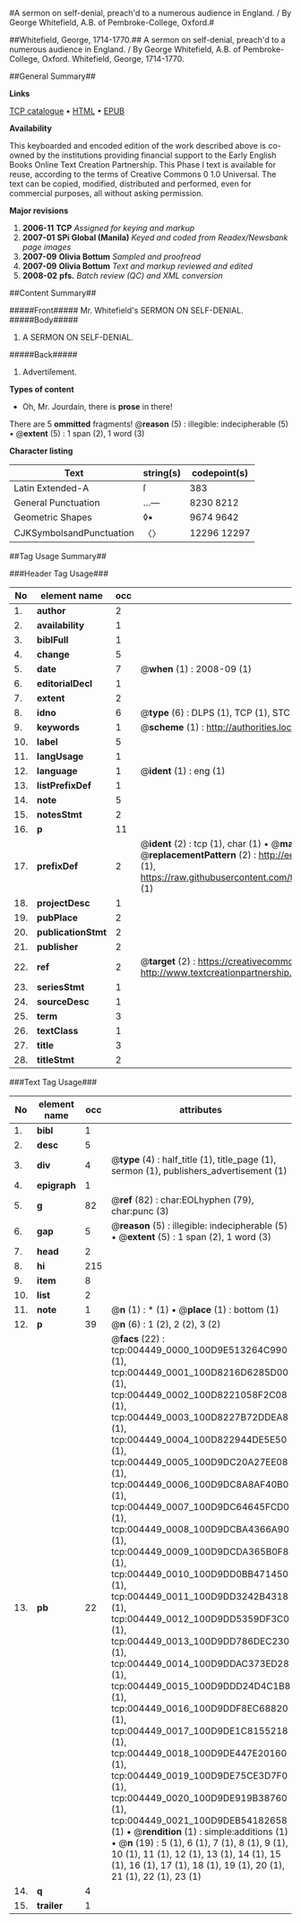 #A sermon on self-denial, preach'd to a numerous audience in England. / By George Whitefield, A.B. of Pembroke-College, Oxford.#

##Whitefield, George, 1714-1770.##
A sermon on self-denial, preach'd to a numerous audience in England. / By George Whitefield, A.B. of Pembroke-College, Oxford.
Whitefield, George, 1714-1770.

##General Summary##

**Links**

[TCP catalogue](http://www.ota.ox.ac.uk/tcp/)  • 
[HTML](http://tei.it.ox.ac.uk/tcp/Texts-HTML/free/N03/N03640.html)  • 
[EPUB](http://tei.it.ox.ac.uk/tcp/Texts-EPUB/free/N03/N03640.epub)

**Availability**

This keyboarded and encoded edition of the
	       work described above is co-owned by the institutions
	       providing financial support to the Early English Books
	       Online Text Creation Partnership. This Phase I text is
	       available for reuse, according to the terms of Creative
	       Commons 0 1.0 Universal. The text can be copied,
	       modified, distributed and performed, even for
	       commercial purposes, all without asking permission.

**Major revisions**

1. __2006-11__ __TCP__ *Assigned for keying and markup*
1. __2007-01__ __SPi Global (Manila)__ *Keyed and coded from Readex/Newsbank page images*
1. __2007-09__ __Olivia Bottum__ *Sampled and proofread*
1. __2007-09__ __Olivia Bottum__ *Text and markup reviewed and edited*
1. __2008-02__ __pfs.__ *Batch review (QC) and XML conversion*

##Content Summary##

#####Front#####
Mr. Whitefield's SERMON ON SELF-DENIAL.
#####Body#####

1. A SERMON ON SELF-DENIAL.

#####Back#####

1. Advertiſement.

**Types of content**

  * Oh, Mr. Jourdain, there is **prose** in there!

There are 5 **ommitted** fragments! 
 @__reason__ (5) : illegible: indecipherable (5)  •  @__extent__ (5) : 1 span (2), 1 word (3)

**Character listing**


|Text|string(s)|codepoint(s)|
|---|---|---|
|Latin Extended-A|ſ|383|
|General Punctuation|…—|8230 8212|
|Geometric Shapes|◊▪|9674 9642|
|CJKSymbolsandPunctuation|〈〉|12296 12297|

##Tag Usage Summary##

###Header Tag Usage###

|No|element name|occ|attributes|
|---|---|---|---|
|1.|__author__|2||
|2.|__availability__|1||
|3.|__biblFull__|1||
|4.|__change__|5||
|5.|__date__|7| @__when__ (1) : 2008-09 (1)|
|6.|__editorialDecl__|1||
|7.|__extent__|2||
|8.|__idno__|6| @__type__ (6) : DLPS (1), TCP (1), STC (1), NOTIS (1), IMAGE-SET (1), EVANS-CITATION (1)|
|9.|__keywords__|1| @__scheme__ (1) : http://authorities.loc.gov/ (1)|
|10.|__label__|5||
|11.|__langUsage__|1||
|12.|__language__|1| @__ident__ (1) : eng (1)|
|13.|__listPrefixDef__|1||
|14.|__note__|5||
|15.|__notesStmt__|2||
|16.|__p__|11||
|17.|__prefixDef__|2| @__ident__ (2) : tcp (1), char (1)  •  @__matchPattern__ (2) : ([0-9\-]+):([0-9IVX]+) (1), (.+) (1)  •  @__replacementPattern__ (2) : http://eebo.chadwyck.com/downloadtiff?vid=$1&page=$2 (1), https://raw.githubusercontent.com/textcreationpartnership/Texts/master/tcpchars.xml#$1 (1)|
|18.|__projectDesc__|1||
|19.|__pubPlace__|2||
|20.|__publicationStmt__|2||
|21.|__publisher__|2||
|22.|__ref__|2| @__target__ (2) : https://creativecommons.org/publicdomain/zero/1.0/ (1), http://www.textcreationpartnership.org/docs/. (1)|
|23.|__seriesStmt__|1||
|24.|__sourceDesc__|1||
|25.|__term__|3||
|26.|__textClass__|1||
|27.|__title__|3||
|28.|__titleStmt__|2||


###Text Tag Usage###

|No|element name|occ|attributes|
|---|---|---|---|
|1.|__bibl__|1||
|2.|__desc__|5||
|3.|__div__|4| @__type__ (4) : half_title (1), title_page (1), sermon (1), publishers_advertisement (1)|
|4.|__epigraph__|1||
|5.|__g__|82| @__ref__ (82) : char:EOLhyphen (79), char:punc (3)|
|6.|__gap__|5| @__reason__ (5) : illegible: indecipherable (5)  •  @__extent__ (5) : 1 span (2), 1 word (3)|
|7.|__head__|2||
|8.|__hi__|215||
|9.|__item__|8||
|10.|__list__|2||
|11.|__note__|1| @__n__ (1) : * (1)  •  @__place__ (1) : bottom (1)|
|12.|__p__|39| @__n__ (6) : 1 (2), 2 (2), 3 (2)|
|13.|__pb__|22| @__facs__ (22) : tcp:004449_0000_100D9E513264C990 (1), tcp:004449_0001_100D8216D6285D00 (1), tcp:004449_0002_100D8221058F2C08 (1), tcp:004449_0003_100D8227B72DDEA8 (1), tcp:004449_0004_100D822944DE5E50 (1), tcp:004449_0005_100D9DC20A27EE08 (1), tcp:004449_0006_100D9DC8A8AF40B0 (1), tcp:004449_0007_100D9DC64645FCD0 (1), tcp:004449_0008_100D9DCBA4366A90 (1), tcp:004449_0009_100D9DCDA365B0F8 (1), tcp:004449_0010_100D9DD0BB471450 (1), tcp:004449_0011_100D9DD3242B4318 (1), tcp:004449_0012_100D9DD5359DF3C0 (1), tcp:004449_0013_100D9DD786DEC230 (1), tcp:004449_0014_100D9DDAC373ED28 (1), tcp:004449_0015_100D9DDD24D4C1B8 (1), tcp:004449_0016_100D9DDF8EC68820 (1), tcp:004449_0017_100D9DE1C8155218 (1), tcp:004449_0018_100D9DE447E20160 (1), tcp:004449_0019_100D9DE75CE3D7F0 (1), tcp:004449_0020_100D9DE919B38760 (1), tcp:004449_0021_100D9DEB54182658 (1)  •  @__rendition__ (1) : simple:additions (1)  •  @__n__ (19) : 5 (1), 6 (1), 7 (1), 8 (1), 9 (1), 10 (1), 11 (1), 12 (1), 13 (1), 14 (1), 15 (1), 16 (1), 17 (1), 18 (1), 19 (1), 20 (1), 21 (1), 22 (1), 23 (1)|
|14.|__q__|4||
|15.|__trailer__|1||

